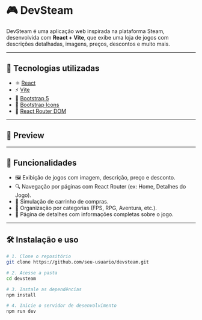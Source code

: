 # 🎮 DevSteam

DevSteam é uma aplicação web inspirada na plataforma Steam, desenvolvida com **React + Vite**, que exibe uma loja de jogos com descrições detalhadas, imagens, preços, descontos e muito mais.

---

## 🧰 Tecnologias utilizadas

- ⚛️ [React](https://reactjs.org/)
- ⚡ [Vite](https://vitejs.dev/)
- 🎨 [Bootstrap 5](https://getbootstrap.com/)
- 🧩 [Bootstrap Icons](https://icons.getbootstrap.com/)
- 🔀 [React Router DOM](https://reactrouter.com/)

---

## 📸 Preview

<!-- > Adicione aqui imagens ou gifs da aplicação em funcionamento. -->

---

## 🚀 Funcionalidades

- 🖼️ Exibição de jogos com imagem, descrição, preço e desconto.
- 🔍 Navegação por páginas com React Router (ex: Home, Detalhes do Jogo).
- 🛒 Simulação de carrinho de compras.
- 📂 Organização por categorias (FPS, RPG, Aventura, etc.).
- 💬 Página de detalhes com informações completas sobre o jogo.

---

## 🛠️ Instalação e uso

```bash
# 1. Clone o repositório
git clone https://github.com/seu-usuario/devsteam.git

# 2. Acesse a pasta
cd devsteam

# 3. Instale as dependências
npm install

# 4. Inicie o servidor de desenvolvimento
npm run dev
```
